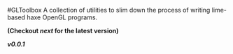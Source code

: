 #GLToolbox
A collection of utilities to slim down the process of writing lime-based haxe OpenGL programs.

**(Checkout *next* for the latest version)**

***v0.0.1***